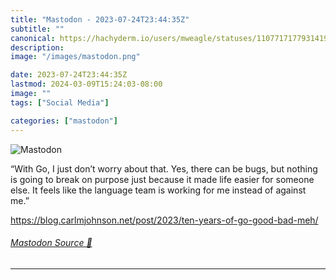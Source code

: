 ```yaml
---
title: "Mastodon - 2023-07-24T23:44:35Z"
subtitle: ""
canonical: https://hachyderm.io/users/mweagle/statuses/110771717793141940
description:
image: "/images/mastodon.png"

date: 2023-07-24T23:44:35Z
lastmod: 2024-03-09T15:24:03-08:00
image: ""
tags: ["Social Media"]

categories: ["mastodon"]
---
```

![Mastodon](/images/mastodon.png)

<p>“With Go, I just don’t worry about that. Yes, there can be bugs, but nothing is going to break on purpose just because it made life easier for someone else. It feels like the language team is working for me instead of against me.”</p><p><a href="https://blog.carlmjohnson.net/post/2023/ten-years-of-go-good-bad-meh/" target="_blank" rel="nofollow noopener noreferrer" translate="no"><span class="invisible">https://</span><span class="ellipsis">blog.carlmjohnson.net/post/202</span><span class="invisible">3/ten-years-of-go-good-bad-meh/</span></a></p>


###### [Mastodon Source 🐘](https://hachyderm.io/@mweagle/110771717793141940)

___
